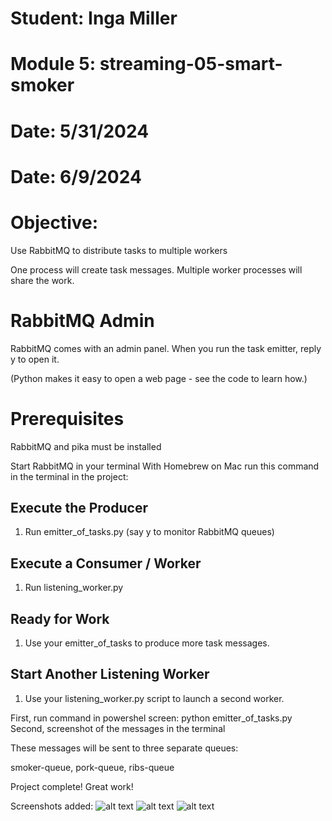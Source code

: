 # Student: Inga Miller
# Module 5: streaming-05-smart-smoker
# Date: 5/31/2024
# Date: 6/9/2024


# Objective:
Use RabbitMQ to distribute tasks to multiple workers

One process will create task messages. Multiple worker processes will share the work.

# RabbitMQ Admin
RabbitMQ comes with an admin panel. When you run the task emitter, reply y to open it.

(Python makes it easy to open a web page - see the code to learn how.)

# Prerequisites
RabbitMQ and pika must be installed

Start RabbitMQ in your terminal
With Homebrew on Mac run this command in the terminal in the project:

## Execute the Producer

1. Run emitter_of_tasks.py (say y to monitor RabbitMQ queues)

## Execute a Consumer / Worker

1. Run listening_worker.py

## Ready for Work

1. Use your emitter_of_tasks to produce more task messages.

## Start Another Listening Worker 

1. Use your listening_worker.py script to launch a second worker. 

First, run command in powershel screen: python emitter_of_tasks.py
Second, screenshot of the messages in the terminal

These messages will be sent to three separate queues:

smoker-queue, pork-queue, ribs-queue

Project complete! Great work!  

Screenshots added:
![alt text](image-1.png)
![alt text](image-5.png)
![alt text](image-6.png)
